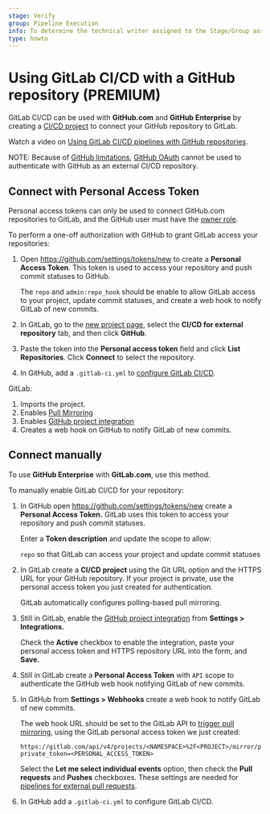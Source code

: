 ```yaml
---
stage: Verify
group: Pipeline Execution
info: To determine the technical writer assigned to the Stage/Group associated with this page, see https://about.gitlab.com/handbook/engineering/ux/technical-writing/#assignments
type: howto
---
```


# Using GitLab CI/CD with a GitHub repository **(PREMIUM)**

GitLab CI/CD can be used with **GitHub.com** and **GitHub Enterprise** by
creating a [CI/CD project](index.md) to connect your GitHub repository to
GitLab.

<i class="fa fa-youtube-play youtube" aria-hidden="true"></i>
Watch a video on [Using GitLab CI/CD pipelines with GitHub repositories](https://www.youtube.com/watch?v=qgl3F2j-1cI).

NOTE:
Because of [GitHub limitations](https://gitlab.com/gitlab-org/gitlab/-/issues/9147),
[GitHub OAuth](../../integration/github.md#enabling-github-oauth)
cannot be used to authenticate with GitHub as an external CI/CD repository.

## Connect with Personal Access Token

Personal access tokens can only be used to connect GitHub.com
repositories to GitLab, and the GitHub user must have the [owner role](https://docs.github.com/en/github/getting-started-with-github/access-permissions-on-github).

To perform a one-off authorization with GitHub to grant GitLab access your
repositories:

1. Open <https://github.com/settings/tokens/new> to create a **Personal Access
   Token**. This token is used to access your repository and push commit
   statuses to GitHub.

   The `repo` and `admin:repo_hook` should be enable to allow GitLab access to
   your project, update commit statuses, and create a web hook to notify
   GitLab of new commits.

1. In GitLab, go to the [new project page](../../user/project/working_with_projects.md#create-a-project), select the **CI/CD for external repository** tab, and then click
   **GitHub**.

1. Paste the token into the **Personal access token** field and click **List
   Repositories**. Click **Connect** to select the repository.

1. In GitHub, add a `.gitlab-ci.yml` to [configure GitLab CI/CD](../quick_start/index.md).

GitLab:

1. Imports the project.
1. Enables [Pull Mirroring](../../user/project/repository/repository_mirroring.md#pulling-from-a-remote-repository)
1. Enables [GitHub project integration](../../user/project/integrations/github.md)
1. Creates a web hook on GitHub to notify GitLab of new commits.

## Connect manually

To use **GitHub Enterprise** with **GitLab.com**, use this method.

To manually enable GitLab CI/CD for your repository:

1. In GitHub open <https://github.com/settings/tokens/new> create a **Personal
   Access Token.** GitLab uses this token to access your repository and
   push commit statuses.

   Enter a **Token description** and update the scope to allow:

   `repo` so that GitLab can access your project and update commit statuses

1. In GitLab create a **CI/CD project** using the Git URL option and the HTTPS
   URL for your GitHub repository. If your project is private, use the personal
   access token you just created for authentication.

   GitLab automatically configures polling-based pull mirroring.

1. Still in GitLab, enable the [GitHub project integration](../../user/project/integrations/github.md)
   from **Settings > Integrations.**

   Check the **Active** checkbox to enable the integration, paste your
   personal access token and HTTPS repository URL into the form, and **Save.**

1. Still in GitLab create a **Personal Access Token** with `API` scope to
   authenticate the GitHub web hook notifying GitLab of new commits.

1. In GitHub from **Settings > Webhooks** create a web hook to notify GitLab of
   new commits.

   The web hook URL should be set to the GitLab API to
   [trigger pull mirroring](../../api/projects.md#start-the-pull-mirroring-process-for-a-project),
   using the GitLab personal access token we just created:

   ```plaintext
   https://gitlab.com/api/v4/projects/<NAMESPACE>%2F<PROJECT>/mirror/pull?private_token=<PERSONAL_ACCESS_TOKEN>
   ```

   Select the **Let me select individual events** option, then check the **Pull requests** and **Pushes** checkboxes. These settings are needed for [pipelines for external pull requests](index.md#pipelines-for-external-pull-requests).

1. In GitHub add a `.gitlab-ci.yml` to configure GitLab CI/CD.

<!-- ## Troubleshooting

Include any troubleshooting steps that you can foresee. If you know beforehand what issues
one might have when setting this up, or when something is changed, or on upgrading, it's
important to describe those, too. Think of things that may go wrong and include them here.
This is important to minimize requests for support, and to avoid doc comments with
questions that you know someone might ask.

Each scenario can be a third-level heading, e.g. `### Getting error message X`.
If you have none to add when creating a doc, leave this section in place
but commented out to help encourage others to add to it in the future. -->
